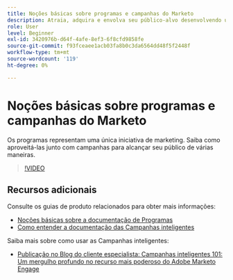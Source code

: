 ```yaml
---
title: Noções básicas sobre programas e campanhas do Marketo
description: Atraia, adquira e envolva seu público-alvo desenvolvendo uma estratégia de marketing de conteúdo.
role: User
level: Beginner
exl-id: 3420976b-d64f-4afe-8ef3-6f8cfd9858fe
source-git-commit: f93fceaee1acb03fa8b0c3da6564dd48f5f2448f
workflow-type: tm+mt
source-wordcount: '119'
ht-degree: 0%

---
```


# Noções básicas sobre programas e campanhas do Marketo

Os programas representam uma única iniciativa de marketing. Saiba como aproveitá-las junto com campanhas para alcançar seu público de várias maneiras.

>[!VIDEO](https://video.tv.adobe.com/v/3418042/?quality=12&learn=on)

## Recursos adicionais

Consulte os guias de produto relacionados para obter mais informações:

* [Noções básicas sobre a documentação de Programas](https://experienceleague.adobe.com/docs/marketo/using/product-docs/core-marketo-concepts/programs/creating-programs/understanding-programs.html?lang=en)
* [Como entender a documentação das Campanhas inteligentes](https://experienceleague.adobe.com/docs/marketo/using/product-docs/core-marketo-concepts/smart-campaigns/understanding-smart-campaigns.html?lang=en)

Saiba mais sobre como usar as Campanhas inteligentes:

* [Publicação no Blog do cliente especialista: Campanhas inteligentes 101: Um mergulho profundo no recurso mais poderoso do Adobe Marketo Engage](https://nation.marketo.com/t5/product-blogs/smart-campaigns-101-a-deep-dive-into-adobe-marketo-engage-s-most/ba-p/313385#M1838)